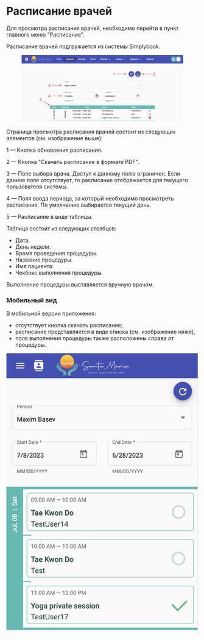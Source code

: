# Расписание врачей

Для просмотра расписания врачей, необходимо перейти в пункт главного меню "Расписание".&#x20;

Расписание врачей подгружается из системы Simplybook.

<figure><img src="../../.gitbook/assets/Screenshot 2023-06-28 at 19.54.23 (1).png" alt=""><figcaption></figcaption></figure>

Страница просмотра расписания врачей состоит из следующих элементов (см. изображение выше):

1 — Кнопка обновления расписания.

2 — Кнопка "Скачать расписание в формате PDF".

3 — Поле выбора врача. Доступ к данному полю ограничен. Если данное поле отсутствует, то расписание отображается для текущего пользователя системы.

4 — Поля ввода периода, за который необходимо просмотреть расписание. По умолчанию выбирается текущий день.

5 — Расписание в виде таблицы.

Таблица состоит из следующих столбцов:

* Дата.
* День недели.
* Время проведения процедуры.
* Название процедуры.
* Имя пациента.
* Чекбокс выполнения процедуры.

Выполнение процедуры выставляется вручную врачом.

### Мобильный вид

В мобильной версии приложения:

* отсутствует кнопка скачать расписание;
* расписание представляется в виде списка (см. изображение ниже),
* поля выполнения процедуры также расположены справа от процедуры.&#x20;

![](<../../.gitbook/assets/Screenshot 2023-06-28 at 19.54.42 (1).png>)

